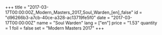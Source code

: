 +++
title = "2017-03-17T00:00:00Z_Modern_Masters_2017_Soul_Warden_[en]_false"
id = "d96266b3-a7cb-40ce-a328-ac13719fe5f0"
date = "2017-03-17T00:00:00Z"
name = "Soul Warden"
lang = ["en"]
price = "1.53"
quantity = 1
foil = false
set = "Modern Masters 2017"
+++
